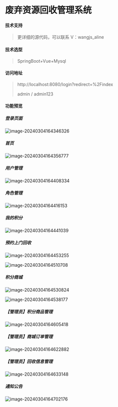 # 废弃资源回收管理系统

####  技术支持

> 更详细的源代码，可以联系
> V：wangjs_aline

####  技术选型

> SpringBoot+Vue+Mysql

####  访问地址

> http://localhost:8080/login?redirect=%2Findex
>
> admin / admin123

#### 功能预览

##### 登录页面

![image-20240304164346326](README.assets/image-20240304164346326.png) 

##### 首页

![image-20240304164356777](README.assets/image-20240304164356777.png) 

##### 用户管理

![image-20240304164408334](README.assets/image-20240304164408334.png)

##### 角色管理

![image-20240304164416153](README.assets/image-20240304164416153.png) 

##### 我的积分

![image-20240304164441039](README.assets/image-20240304164441039.png) 

##### 预约上门回收

![image-20240304164453255](README.assets/image-20240304164453255.png) 

![image-20240304164510708](README.assets/image-20240304164510708.png) 

##### 积分商城

![image-20240304164530824](README.assets/image-20240304164530824.png)

![image-20240304164538177](README.assets/image-20240304164538177.png) 

##### 【管理员】积分商品管理

![image-20240304164605418](README.assets/image-20240304164605418.png) 

##### 【管理员】商城订单管理

![image-20240304164622882](README.assets/image-20240304164622882.png) 

##### 【管理员】回收信息管理

![image-20240304164633148](README.assets/image-20240304164633148.png)

##### 通知公告

![image-20240304164702176](README.assets/image-20240304164702176.png) 